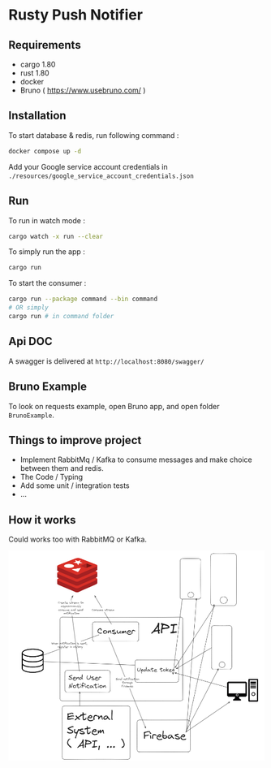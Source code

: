 # Rusty Push Notifier

## Requirements
- cargo 1.80
- rust 1.80
- docker
- Bruno ( https://www.usebruno.com/ )

## Installation

To start database & redis, run following command :

```bash
docker compose up -d
```

Add your Google service account credentials in `./resources/google_service_account_credentials.json`

## Run

To run in watch mode : 
```bash
cargo watch -x run --clear
```

To simply run the app :
```bash
cargo run
```

To start the consumer :
```bash
cargo run --package command --bin command
# OR simply
cargo run # in command folder
```

## Api DOC

A swagger is delivered at `http://localhost:8080/swagger/`

## Bruno Example

To look on requests example, open Bruno app, and open folder `BrunoExample`.

## Things to improve project

- Implement RabbitMq / Kafka to consume messages and make choice between them and redis.
- The Code / Typing
- Add some unit / integration tests
- ...

## How it works
Could works too with RabbitMQ or Kafka.

<img src="./doc/img/how_it_works.png">